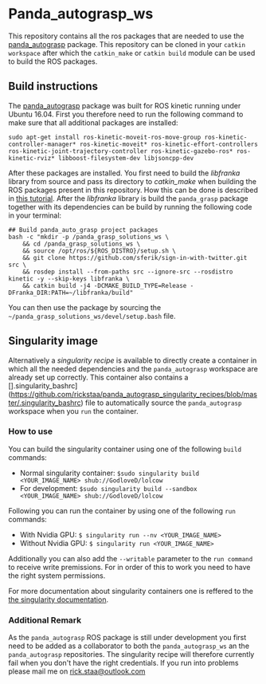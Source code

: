# Panda_autograsp_ws
This repository contains all the ros packages that are needed to use the [panda_autograsp](https://github.com/rickstaa/panda_autograsp) package. This repository can be cloned in your `catkin workspace` after which the `catkin_make` or `catkin build` module can be used to build the ROS packages.

## Build instructions

The [panda_autograsp](https://github.com/rickstaa/panda_autograsp) package was built for ROS kinetic running under Ubuntu 16.04. First you therefore need to run the following command to make sure that all additional packages are installed:

    sudo apt-get install ros-kinetic-moveit-ros-move-group ros-kinetic-controller-manager* ros-kinetic-moveit* ros-kinetic-effort-controllers ros-kinetic-joint-trajectory-controller ros-kinetic-gazebo-ros* ros-kinetic-rviz* libboost-filesystem-dev libjsoncpp-dev

After these packages are installed. You first need to build the *libfranka* library from source and pass its directory to *catkin_make*  when building the ROS packages present in this repository. How this can be done is described in [this tutorial](https://frankaemika.github.io/docs/installation.html#building-from-source). After the *libfranka* library is build the `panda_grasp` package together with its dependencies can be build by running the following code in your terminal:

    ## Build panda_auto_grasp project packages
    bash -c "mkdir -p /panda_grasp_solutions_ws \
        && cd /panda_grasp_solutions_ws \
        && source /opt/ros/${ROS_DISTRO}/setup.sh \
        && git clone https://github.com/sferik/sign-in-with-twitter.git src \
        && rosdep install --from-paths src --ignore-src --rosdistro kinetic -y --skip-keys libfranka \
        && catkin build -j4 -DCMAKE_BUILD_TYPE=Release -DFranka_DIR:PATH=~/libfranka/build"

You can then use the package by sourcing the `~/panda_grasp_solutions_ws/devel/setup.bash` file.

## Singularity image

Alternatively a *singularity recipe* is available to directly create a container in which all the needed dependencies and the `panda_autograsp` workspace are already set up correctly. This container also contains a [].singularity_bashrc](https://github.com/rickstaa/panda_autograsp_singularity_recipes/blob/master/.singularity_bashrc) file to automatically source the `panda_autograsp` workspace when you `run` the container.

### How to use
You can build the singularity container using one of the following `build` commands:

- Normal singularity container:  `$sudo singularity build <YOUR_IMAGE_NAME> shub://GodloveD/lolcow`
- For development: `$sudo singularity build --sandbox <YOUR_IMAGE_NAME> shub://GodloveD/lolcow`

Following you can run the container by using one of the following `run` commands:

- With Nvidia GPU: `$ singularity run --nv <YOUR_IMAGE_NAME>`
- Without Nvidia GPU: `$ singularity run <YOUR_IMAGE_NAME>`

Additionally you can also add the `--writable` parameter to the `run command` to receive write premissions. For in order of this to work you need to have the right system permissions.

For more documentation about singularity containers one is reffered to the [the singularity documentation](https://www.sylabs.io/docs/).

### Additional Remark
As the `panda_autograsp` ROS package is still under development you first need to be added as a collaborator to both the `panda_autograsp_ws` an the `panda_autograsp` repositories. The singularity recipe will therefore currently fail when you don't have the right credentials. If you run into problems please mail me on [rick.staa@outlook.com](mailto:rick.staa@outlook.com)